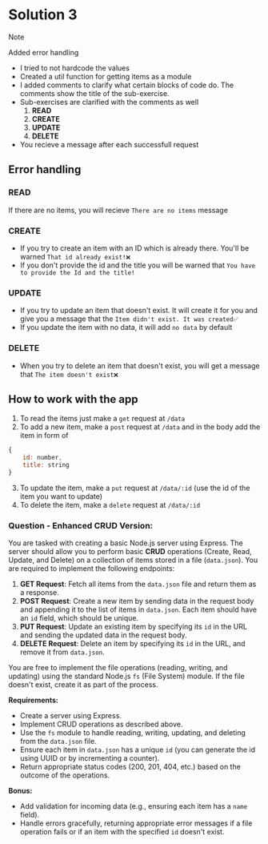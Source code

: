 # Solution 3

> [!NOTE]
> Added error handling

-   I tried to not hardcode the values
-   Created a util function for getting items as a module
-   I added comments to clarify what certain blocks of code do. The comments show the title of the sub-exercise.
-   Sub-exercises are clarified with the comments as well
    1. **READ**
    2. **CREATE**
    3. **UPDATE**
    4. **DELETE**
-   You recieve a message after each successfull request

## Error handling

### READ

If there are no items, you will recieve `There are no items` message

### CREATE

-   If you try to create an item with an ID which is already there. You'll be warned `That id already exist!❌`
-   If you don't provide the id and the title you will be warned that `You have to provide the Id and the title!`

### UPDATE

-   If you try to update an item that doesn't exist. It will create it for you and give you a message that the `Item didn't exist. It was created✅`
-   If you update the item with no data, it will add `no data` by default

### DELETE

-   When you try to delete an item that doesn't exist, you will get a message that `The item doesn't exist❌`

## How to work with the app

1. To read the items just make a `get` request at `/data`
2. To add a new item, make a `post` request at `/data` and in the body add the item in form of

```javascript
{
    id: number,
    title: string
}
```

3. To update the item, make a `put` request at `/data/:id` (use the id of the item you want to update)
4. To delete the item, make a `delete` request at `/data/:id`

### **Question - Enhanced CRUD Version:**

You are tasked with creating a basic Node.js server using Express. The server should allow you to perform basic **CRUD** operations (Create, Read, Update, and Delete) on a collection of items stored in a file (`data.json`). You are required to implement the following endpoints:

1. **GET Request**: Fetch all items from the `data.json` file and return them as a response.
2. **POST Request**: Create a new item by sending data in the request body and appending it to the list of items in `data.json`. Each item should have an `id` field, which should be unique.
3. **PUT Request**: Update an existing item by specifying its `id` in the URL and sending the updated data in the request body.
4. **DELETE Request**: Delete an item by specifying its `id` in the URL, and remove it from `data.json`.

You are free to implement the file operations (reading, writing, and updating) using the standard Node.js `fs` (File System) module. If the file doesn't exist, create it as part of the process.

**Requirements:**

-   Create a server using Express.
-   Implement CRUD operations as described above.
-   Use the `fs` module to handle reading, writing, updating, and deleting from the `data.json` file.
-   Ensure each item in `data.json` has a unique `id` (you can generate the id using UUID or by incrementing a counter).
-   Return appropriate status codes (200, 201, 404, etc.) based on the outcome of the operations.

**Bonus:**

-   Add validation for incoming data (e.g., ensuring each item has a `name` field).
-   Handle errors gracefully, returning appropriate error messages if a file operation fails or if an item with the specified `id` doesn't exist.
